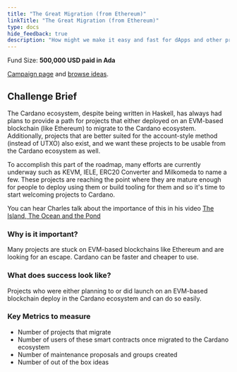 ```yaml
---
title: "The Great Migration (from Ethereum)"
linkTitle: "The Great Migration (from Ethereum)"
type: docs
hide_feedback: true
description: "How might we make it easy and fast for dApps and other projects to expand or completely move from Ethereum to Cardano?"
---
```

<!-- <img src="https://cardano.ideascale.com/community-library/accounts/93/936143/Public/21-Community-Advisor-Improvements-dbdbe2.png" style="width:500px;height500px"> -->

Fund Size: **500,000 USD paid in Ada**

[Campaign page](https://cardano.ideascale.com/c/idea/405419) and [browse ideas]().

## Challenge Brief
The Cardano ecosystem, despite being written in Haskell, has always had plans to provide a path for projects that either deployed on an EVM-based blockchain (like Ethereum) to migrate to the Cardano ecosystem. Additionally, projects that are better suited for the account-style method (instead of UTXO) also exist, and we want these projects to be usable from the Cardano ecosystem as well.

To accomplish this part of the roadmap, many efforts are currently underway such as KEVM, IELE, ERC20 Converter and Milkomeda to name a few. These projects are reaching the point where they are mature enough for people to deploy using them or build tooling for them and so it's time to start welcoming projects to Cardano.

You can hear Charles talk about the importance of this in his video [The Island, The Ocean and the Pond](https://www.youtube.com/watch?v=k8a6tX53YPs)

### Why is it important?
Many projects are stuck on EVM-based blockchains like Ethereum and are looking for an escape. Cardano can be faster and cheaper to use.

### What does success look like?
Projects who were either planning to or did launch on an EVM-based blockchain deploy in the Cardano ecosystem and can do so easily.

### Key Metrics to measure
- Number of projects that migrate
- Number of users of these smart contracts once migrated to the Cardano ecosystem
- Number of maintenance proposals and groups created
- Number of out of the box ideas